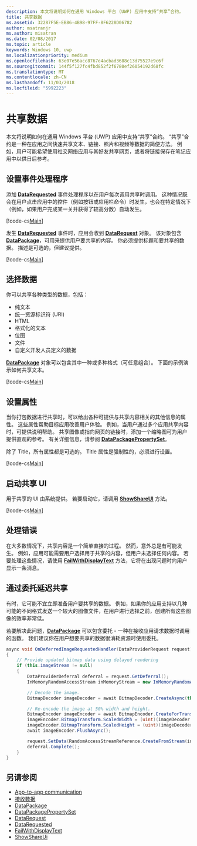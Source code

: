 ```yaml
---
description: 本文将说明如何在通用 Windows 平台 (UWP) 应用中支持“共享”合约。
title: 共享数据
ms.assetid: 32287F5E-EB86-4B98-97FF-8F6228D06782
author: msatranjr
ms.author: misatran
ms.date: 02/08/2017
ms.topic: article
keywords: Windows 10, uwp
ms.localizationpriority: medium
ms.openlocfilehash: 63e07e56acc8767e4acbad3688c13d75527e9c6f
ms.sourcegitcommit: 144f5f127fc4fbd852f2f6780ef26054192d68fc
ms.translationtype: MT
ms.contentlocale: zh-CN
ms.lasthandoff: 11/03/2018
ms.locfileid: "5992223"
---
```

# <a name="share-data"></a>共享数据


本文将说明如何在通用 Windows 平台 (UWP) 应用中支持“共享”合约。 “共享”合约是一种在应用之间快速共享文本、链接、照片和视频等数据的简便方法。 例如，用户可能希望使用社交网络应用与其好友共享网页，或者将链接保存在笔记应用中以供日后参考。

## <a name="set-up-an-event-handler"></a>设置事件处理程序

添加 [**DataRequested**](https://msdn.microsoft.com/library/windows/apps/Windows.ApplicationModel.DataTransfer.DataTransferManager.DataRequested) 事件处理程序以在用户每次调用共享时调用。 这种情况既会在用户点击应用中的控件（例如按钮或应用栏命令）时发生，也会在特定情况下（例如，如果用户完成某一关并获得了较高分数）自动发生。

[!code-cs[Main](./code/share_data/cs/MainPage.xaml.cs#SnippetPrepareToShare)]

发生 [**DataRequested**](https://msdn.microsoft.com/library/windows/apps/Windows.ApplicationModel.DataTransfer.DataTransferManager.DataRequested) 事件时，应用会收到 [**DataRequest**](https://msdn.microsoft.com/library/windows/apps/Windows.ApplicationModel.DataTransfer.DataRequest) 对象。 该对象包含 [**DataPackage**](https://msdn.microsoft.com/library/windows/apps/Windows.ApplicationModel.DataTransfer.DataPackage)，可用来提供用户要共享的内容。 你必须提供标题和要共享的数据。 描述是可选的，但建议提供。

[!code-cs[Main](./code/share_data/cs/MainPage.xaml.cs#SnippetCreateRequest)]

## <a name="choose-data"></a>选择数据

你可以共享各种类型的数据，包括：

-   纯文本
-   统一资源标识符 (URI)
-   HTML
-   格式化的文本
-   位图
-   文件
-   自定义开发人员定义的数据

[**DataPackage**](https://msdn.microsoft.com/library/windows/apps/Windows.ApplicationModel.DataTransfer.DataPackage) 对象可以包含其中一种或多种格式（可任意组合）。 下面的示例演示如何共享文本。

[!code-cs[Main](./code/share_data/cs/MainPage.xaml.cs#SnippetSetContent)]

## <a name="set-properties"></a>设置属性

当你打包数据进行共享时，可以给出各种可提供与共享内容相关的其他信息的属性。 这些属性帮助目标应用改善用户体验。 例如，当用户通过多个应用共享内容时，可提供说明帮助。 共享图像或指向网页的链接时，添加一个缩略图可为用户提供直观的参考。 有关详细信息，请参阅 [**DataPackagePropertySet**](https://msdn.microsoft.com/library/windows/apps/Windows.ApplicationModel.DataTransfer.DataPackagePropertySet)。

除了 Title，所有属性都是可选的。 Title 属性是强制性的，必须进行设置。

[!code-cs[Main](./code/share_data/cs/MainPage.xaml.cs#SnippetSetProperties)]

## <a name="launch-the-share-ui"></a>启动共享 UI

用于共享的 UI 由系统提供。 若要启动它，请调用 [**ShowShareUI**](https://msdn.microsoft.com/library/windows/apps/Windows.ApplicationModel.DataTransfer.DataTransferManager.ShowShareUI) 方法。

[!code-cs[Main](./code/share_data/cs/MainPage.xaml.cs#SnippetShowUI)]

## <a name="handle-errors"></a>处理错误

在大多数情况下，共享内容是一个简单直接的过程。 然而，意外总是有可能发生。 例如，应用可能需要用户选择用于共享的内容，但用户未选择任何内容。 若要处理这些情况，请使用 [**FailWithDisplayText**](https://msdn.microsoft.com/library/windows/apps/Windows.ApplicationModel.DataTransfer.DataRequest.FailWithDisplayText(System.String)) 方法，它将在出现问题时向用户显示一条消息。

## <a name="delay-share-with-delegates"></a>通过委托延迟共享

有时，它可能不宜立即准备用户要共享的数据。 例如，如果你的应用支持以几种可能的不同格式发送一个较大的图像文件，在用户进行选择之前，创建所有这些图像的效率非常低。

若要解决此问题，[**DataPackage**](https://msdn.microsoft.com/library/windows/apps/Windows.ApplicationModel.DataTransfer.DataPackage) 可以包含委托 - 一种在接收应用请求数据时调用的函数。 我们建议你在用户想要共享的数据很消耗资源时使用委托。

<!-- For some reason, this snippet was inline in the WDCML topic. Suggest moving to VS project with rest of snippets. -->
```cs
async void OnDeferredImageRequestedHandler(DataProviderRequest request)
{
    // Provide updated bitmap data using delayed rendering
    if (this.imageStream != null)
    {
        DataProviderDeferral deferral = request.GetDeferral();
        InMemoryRandomAccessStream inMemoryStream = new InMemoryRandomAccessStream();

        // Decode the image.
        BitmapDecoder imageDecoder = await BitmapDecoder.CreateAsync(this.imageStream);

        // Re-encode the image at 50% width and height.
        BitmapEncoder imageEncoder = await BitmapEncoder.CreateForTranscodingAsync(inMemoryStream, imageDecoder);
        imageEncoder.BitmapTransform.ScaledWidth = (uint)(imageDecoder.OrientedPixelHeight * 0.5);
        imageEncoder.BitmapTransform.ScaledHeight = (uint)(imageDecoder.OrientedPixelHeight * 0.5);
        await imageEncoder.FlushAsync();

        request.SetData(RandomAccessStreamReference.CreateFromStream(inMemoryStream));
        deferral.Complete();
    }
}
```

## <a name="see-also"></a>另请参阅 

* [App-to-app communication](index.md)
* [接收数据](receive-data.md)
* [DataPackage](https://msdn.microsoft.com/library/windows/apps/windows.applicationmodel.datatransfer.datapackage.aspx)
* [DataPackagePropertySet](https://msdn.microsoft.com/library/windows/apps/windows.applicationmodel.datatransfer.datapackagepropertyset.aspx)
* [DataRequest](https://msdn.microsoft.com/library/windows/apps/windows.applicationmodel.datatransfer.datarequest.aspx)
* [DataRequested](https://msdn.microsoft.com/library/windows/apps/windows.applicationmodel.datatransfer.datatransfermanager.datarequested.aspx)
* [FailWithDisplayText](https://msdn.microsoft.com/library/windows/apps/windows.applicationmodel.datatransfer.datarequest.failwithdisplaytext.aspx)
* [ShowShareUi](https://msdn.microsoft.com/library/windows/apps/windows.applicationmodel.datatransfer.datatransfermanager.showshareui.aspx)
 

